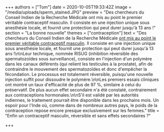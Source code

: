+++
authors = ["Tom"]
date = 2020-10-05T19:33:42Z
image = "/media/uploads/sperm_stained.JPG"
preview = "Des chercheurs du Conseil Indien de la Recherche Médicale ont mis au point le premier véritable contraceptif masculin. Il consiste en une injection unique sous anesthésie locale, et fournit une protection qui peut durer jusqu'à 13 ans !"
section = "La bonne nouvelle"
themes = ["contraception"]
text = "Des chercheurs du Conseil Indien de la Recherche Médicale [ont mis au point le premier véritable contraceptif masculin](https://www.hindustantimes.com/india-news/india-closer-to-world-s-first-male-contraceptive-injection/story-o3lTFLnCkKHpuEDNNqrEnO.html). Il consiste en une injection unique sous anesthésie locale, et fournit une protection qui peut durer jusqu'à 13 ans !\n\nLeur technique, nommée RISUG (inhibition réversible des spermatozoïdes sous surveillance), consiste en l'injection d'un polymère dans les canaux déférents (qui relient les testicules à la prostate), afin de contraindre le mouvement des spermatozoïdes et donc d'empêcher la fécondation. Le processus est totalement réversible, puisqu'une nouvelle injection suffit pour dissoudre le polymère.\n\nLes premiers essais cliniques ont montré un taux d'efficacité de plus de 97 %, similaire à celui du préservatif. De plus aucun effet secondaire n'a été constaté, contrairement aux contraceptions hormonales.\n\nS'il est validé par les autorités indiennes, le traitement pourrait être disponible dans les prochains mois. Un espoir pour l'Inde où, comme dans de nombreux autres pays, le poids de la contraception repose encore presque exclusivement sur les femmes."
title = "Enfin un contraceptif masculin, réversible et sans effets secondaires ?"

+++
